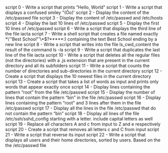 script 0 - Write a script that prints “Hello, World”
script 1 - Write a script that displays a confused smiley "(Ôo)'
script 2 - Display the content of the /etc/passwd file
script 3 - Display the content of /etc/passwd and /etc/hosts
script 4 - Display the last 10 lines of /etc/passwd
script 5 - Display the first 10 lines of /etc/passwd
script 6 - Write a script that displays the third line of the file iacta
script 7 - Write a shell script that creates a file named exactly \*\\'"Best School"\'\\*$\?\*\*\*\*\*:) containing the text Best School ending by a new line
script 8 - Write a script that writes into the file ls_cwd_content the result of the command ls -la
script 9 - Write a script that duplicates the last line of the file iacta
script 10 - Write a script that deletes all the regular files (not the directories) with a .js extension that are present in the current directory and all its subfolders
script 11 - Write a script that counts the number of directories and sub-directories in the current directory
script 12 - Create a script that displays the 10 newest files in the current directory
script 13 - Create a script that takes a list of words as input and prints only words that appear exactly once
script 14 - Display lines containing the pattern “root” from the file /etc/passwd
script 15 - Display the number of lines that contain the pattern “bin” in the file /etc/passwd
script 16 - Display lines containing the pattern “root” and 3 lines after them in the file /etc/passwd
script 17 - Display all the lines in the file /etc/passwd that do not contain the pattern “bin”
script 18 - Display all lines of the file /etc/ssh/sshd_config starting with a letter. include capital letters as well
script 19 - Replace all characters A and c from input to Z and e respectively
script 20 - Create a script that removes all letters c and C from input
script 21 - Write a script that reverse its input
script 22 - Write a script that displays all users and their home directories, sorted by users. Based on the the /etc/passwd file
